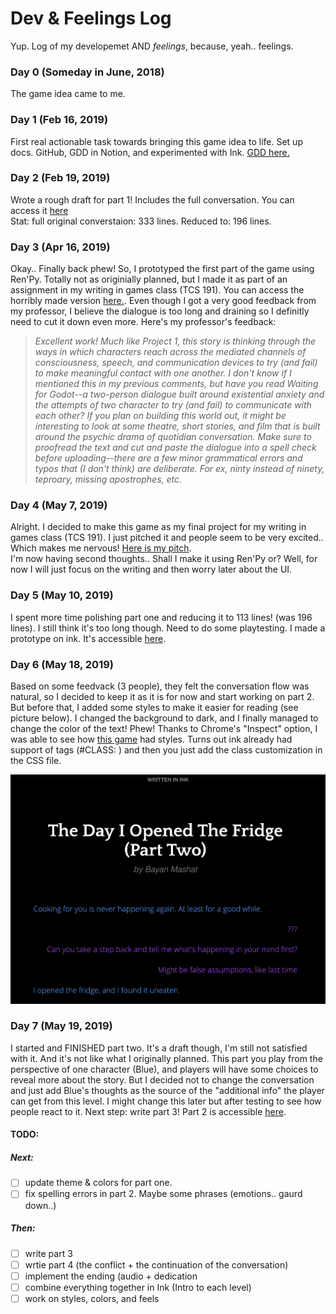 # Dev & Feelings Log

Yup. Log of my developemet AND _feelings_, because, yeah.. feelings. 

### Day 0 (Someday in June, 2018) 
The game idea came to me.

### Day 1 (Feb 16, 2019) 
First real actionable task towards bringing this game idea to life. Set up docs. GitHub, GDD in Notion, and experimented with Ink. [GDD here.](https://www.notion.so/bmmashat/The-Day-I-Opened-The-Fridge-Game-69d833d91b7f473e9475f9eceaeb8a05)

### Day 2 (Feb 19, 2019)
Wrote a rough draft for part 1! Includes the full conversation. You can access it [here](https://docs.google.com/spreadsheets/d/16gAga-8uIu6R6mer9m4d9gmwYIOU6H50HAn1Ma33y58/edit#gid=1559134232) <br>
Stat: full original converstaion: 333 lines. Reduced to: 196 lines.

### Day 3 (Apr 16, 2019) 
Okay.. Finally back phew! So, I prototyped the first part of the game using Ren'Py. Totally not as originially planned, but I made it as part of an assignment in my writing in games class (TCS 191). You can access the horribly made version [here.](https://bmmashat.itch.io/the-day-i-opened-the-fridge). Even though I got a very good feedback from my professor, I believe the dialogue is too long and draining so I definitly need to cut it down even more. Here's my professor's feedback: 
> _Excellent work! Much like Project 1, this story is thinking through the ways in which characters reach across the mediated channels of consciousness, speech, and communication devices to try (and fail) to make meaningful contact with one another. I don't know if I mentioned this in my previous comments, but have you read Waiting for Godot--a two-person dialogue built around existential anxiety and the attempts of two character to try (and fail) to communicate with each other? If you plan on building this world out, it might be interesting to look at some theatre, short stories, and film that is built around the psychic drama of quotidian conversation. Make sure to proofread the text and cut and paste the dialogue into a spell check before uploading--there are a few minor grammatical errors and typos that (I don't think) are deliberate. For ex, ninty instead of ninety, teproary, missing apostrophes, etc._

### Day 4 (May 7, 2019) 
Alright. I decided to make this game as my final project for my writing in games class (TCS 191). I just pitched it and people seem to be very excited.. Which makes me nervous! [Here is my pitch](https://docs.google.com/presentation/d/1YInIJs9fiFnqte8Hz3Ug0oyNnVhcQ6Ftg02fu3GRNAI/edit?usp=sharing). <br>
I'm now having second thoughts.. Shall I make it using Ren'Py or? Well, for now I will just focus on the writing and then worry later about the UI. 

### Day 5 (May 10, 2019)
I spent more time polishing part one and reducing it to 113 lines! (was 196 lines). I still think it's too long though. Need to do some playtesting. I made a prototype on ink. It's accessible [here](https://bmmashat.itch.io/the-day-i-opened-the-fridge-part-one). 

### Day 6 (May 18, 2019)
Based on some feedvack (3 people), they felt the conversation flow was natural, so I decided to keep it as it is for now and start working on part 2. But before that, I added some styles to make it easier for reading (see picture below). I changed the background to dark, and I finally managed to change the color of the text! Phew! Thanks to Chrome's "Inspect" option, I was able to see how [this game](https://h-anklebone.itch.io/a-song-for-kharon) had styles. Turns out ink already had support of tags (#CLASS: <whatever>) and then you just add the class customization in the CSS file. 

![screenshot](https://github.com/bmmashat/the-day-i-opened-the-fridge/blob/master/Ink/darkcolors.jpg "screenshot of colros")


### Day 7 (May 19, 2019) 
I started and FINISHED part two. It's a draft though, I'm still not satisfied with it. And it's not like what I originally planned. This part you play from the perspective of one character (Blue), and players will have some choices to reveal more about the story. But I decided not to change the conversation and just add Blue's thoughts as the source of the "additional info" the player can get from this level. I might change this later but after testing to see how people react to it. Next step: write part 3! Part 2 is accessible [here](https://bmmashat.itch.io/the-day-i-opened-the-fridge-part-two). 

#### TODO: 
##### Next: 
- [ ] update theme & colors for part one.
- [ ] fix spelling errors in part 2. Maybe some phrases (emotions.. gaurd down..)
##### Then: 
- [ ] write part 3 
- [ ] wrtie part 4 (the conflict + the continuation of the conversation)
- [ ] implement the ending (audio + dedication
- [ ] combine everything together in Ink (Intro to each level)
- [ ] work on styles, colors, and feels 
